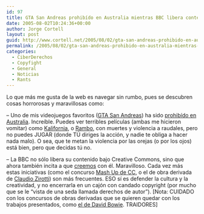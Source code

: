 ```yaml
---
id: 97
title: GTA San Andreas prohibí­do en Australia mientras BBC libera contenidos y fomenta nuevas obras
date: 2005-08-02T10:24:36+00:00
author: Jorge Cortell
layout: post
guid: http://www.cortell.net/2005/08/02/gta-san-andreas-prohibido-en-australia-mientras-bbc-libera-contenidos-y-fomenta-nuevas-obras/
permalink: /2005/08/02/gta-san-andreas-prohibido-en-australia-mientras-bbc-libera-contenidos-y-fomenta-nuevas-obras/
categories:
  - CiberDerechos
  - Copyfight
  - General
  - Noticias
  - Rants
---
```

Lo que más me gusta de la web es navegar sin rumbo, pues se descubren cosas horrorosas y maravillosas como:

&#8211; Uno de mis videojuegos favoritos ([GTA San Andreas](http://www.rockstargames.com/sanandreas/)) ha sido [prohibí­do en Australia](http://www.joystiq.com/entry/1234000337052424/). Increí­ble. Puedes ver terribles pelí­culas (ambas me hicieron vomitar) como [Kalifornia](http://www.imdb.com/title/tt0107302/?fr=c2l0ZT1kZnxteD0yMHxsbT01MDB8dHQ9MXxmYj11fHBuPTB8cT1rYWxpZm9ybmlhfGh0bWw9MXxubT0x;fc=1;ft=21;fm=1), o [Rambo](http://www.imdb.com/title/tt0083944/?fr=c2l0ZT1kZnxteD0yMHxsbT01MDB8dHQ9MXxmYj11fHBuPTB8cT1yYW1ib3xodG1sPTF8bm09MQ__;fc=1;ft=47;fm=1), con muertes y violencia a raudales, pero no puedes JUGAR (donde TÚ diriges la acción, y nadie te obliga a hacer nada malo). O sea, que te metan la violencia por las orejas (o por los ojos) está bien, pero que decidas tú no.

&#8211; La BBC no sólo libera su contenido bajo Creative Commons, sino que ahora también incita a que [creemos](http://backstage.bbc.co.uk/) con él. Maravilloso. Cada vez más estas iniciativas (como el concurso [Mash Up de CC](http://ccmixter.org/), o el de obra derivada de [Claudio Zirotti](http://www.claudio-zirotti.com/)) son más frecuentes. ESO sí­ es defender la cultura y la creatividad, y no encerrarla en un cajón con candado copyright (por mucho que se le &#8220;vista de una seda llamada derechos de autor&#8221;). [Nota: CUIDADO con los concursos de obras derivadas que se quieren quedar con los trabajos presentados, como [el de David Bowie](http://www.culturekitchen.com/archives/000682.html). TRAIDORES]